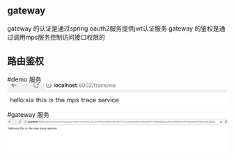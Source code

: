 gateway
------
gateway 的认证是通过spring oauth2服务提供jwt认证服务
gateway 的鉴权是通过调用mps服务控制访问接口权限的

## 路由鉴权
#demo 服务
![](./images/demo.png)
#gateway 服务
![](./images/gateway.png)